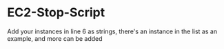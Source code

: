 ﻿# EC2-Stop-Script

Add your instances in line 6 as strings, there's an instance in the list as an example, and more can be added
